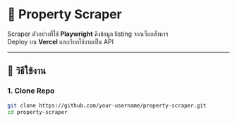 # 🏡 Property Scraper

Scraper ตัวอย่างที่ใช้ **Playwright** ดึงข้อมูล listing จากเว็บอสังหาฯ  
Deploy บน **Vercel** และเรียกใช้งานเป็น API

---

## 🚀 วิธีใช้งาน

### 1. Clone Repo
```bash
git clone https://github.com/your-username/property-scraper.git
cd property-scraper

